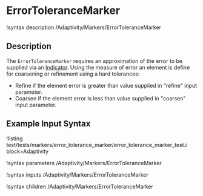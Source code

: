 # ErrorToleranceMarker

!syntax description /Adaptivity/Markers/ErrorToleranceMarker

## Description

The `ErrorTolerenceMarker` requires an approximation of
the error to be supplied via an
[Indicator](/Indicators/index.md). Using the measure of error an
element is define for coarsening or refinement using a hard tolerances:

* Refine if the element error is greater than value supplied in "refine" input parameter.
* Coarsen if the element error is less than value supplied in "coarsen" input parameter.

## Example Input Syntax

!listing test/tests/markers/error_tolerance_marker/error_tolerance_marker_test.i block=Adaptivity

!syntax parameters /Adaptivity/Markers/ErrorToleranceMarker

!syntax inputs /Adaptivity/Markers/ErrorToleranceMarker

!syntax children /Adaptivity/Markers/ErrorToleranceMarker
